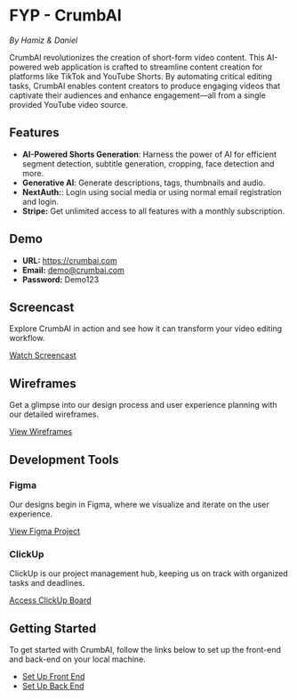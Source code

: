 # FYP - CrumbAI

_By Hamiz & Daniel_

CrumbAI revolutionizes the creation of short-form video content. This AI-powered web application is crafted to streamline content creation for platforms like TikTok and YouTube Shorts. By automating critical editing tasks, CrumbAI enables content creators to produce engaging videos that captivate their audiences and enhance engagement—all from a single provided YouTube video source.

## Features

- **AI-Powered Shorts Generation**: Harness the power of AI for efficient segment detection, subtitle generation, cropping, face detection and more.
- **Generative AI**: Generate descriptions, tags, thumbnails and audio.
- **NextAuth:**: Login using social media or using normal email registration and login.
- **Stripe:** Get unlimited access to all features with a monthly subscription.

## Demo

- **URL:** https://crumbai.com
- **Email:** demo@crumbai.com
- **Password:** Demo123

## Screencast

Explore CrumbAI in action and see how it can transform your video editing workflow.

[Watch Screencast](#)

## Wireframes

Get a glimpse into our design process and user experience planning with our detailed wireframes.

[View Wireframes](https://github.com/HamzDevelopment/CrumbAI/tree/main/WIREFRAMES)

## Development Tools

### Figma

Our designs begin in Figma, where we visualize and iterate on the user experience.

[View Figma Project](https://www.figma.com/file/mCqg33JAgY8THT4YfxQBLt/CrumbAI?type=whiteboard&node-id=0%3A1&t=E0eyaIER22gMJScG-1)

### ClickUp

ClickUp is our project management hub, keeping us on track with organized tasks and deadlines.

[Access ClickUp Board](https://app.clickup.com/9015145729/v/s/90150323474)

## Getting Started

To get started with CrumbAI, follow the links below to set up the front-end and back-end on your local machine.

- [Set Up Front End](https://github.com/HamzDevelopment/CrumbAI/tree/main/FRONTEND/crumbai)
- [Set Up Back End](https://github.com/HamzDevelopment/CrumbAI/tree/main/BACKEND/AI)
